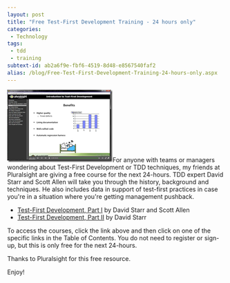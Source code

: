 ```yaml
---
layout: post
title: "Free Test-First Development Training - 24 hours only"
categories:
 - Technology
tags:
 - tdd
 - training
subtext-id: ab2a6f9e-fbf6-4519-8d48-e8567540faf2
alias: /blog/Free-Test-First-Development-Training-24-hours-only.aspx
---
```



[![image](/img/Windows-Live-Writer/Free-Test-First-Development-Training---2/3DE1D6D3/image_thumb.png)](/img/Windows-Live-Writer/Free-Test-First-Development-Training---2/1221A8B1/image.png)For anyone with teams or managers wondering about Test-First Development or TDD techniques, my friends at Pluralsight are giving a free course for the next 24-hours. TDD expert David Starr and Scott Allen will take you through the history, background and techniques. He also includes data in support of test-first practices in case you're in a situation where you're getting management pushback.

  * [Test-First Development, Part I](http://www.pluralsight-training.net/microsoft/OLT/Course/Toc.aspx?n=test-first-development-1) by David Starr and Scott Allen 
  * [Test-First Development, Part II](http://www.pluralsight-training.net/microsoft/OLT/Course/Toc.aspx?n=test-first-development-2) by David Starr 

To access the courses, click the link above and then click on one of the specific links in the Table of Contents. You do not need to register or sign-up, but this is only free for the next 24-hours.

Thanks to Pluralsight for this free resource.

Enjoy!
